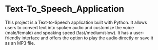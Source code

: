 # Text-To_Speech_Application
This project is a Text-to-Speech application built with Python. It allows users to convert text into spoken audio and customize the voice (male/female) and speaking speed (fast/medium/slow). It has a user-friendly interface and offers the option to play the audio directly or save it as an MP3 file.
